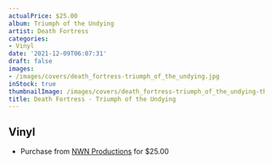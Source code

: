 ```yaml
---
actualPrice: $25.00
album: Triumph of the Undying
artist: Death Fortress
categories:
- Vinyl
date: '2021-12-09T06:07:31'
draft: false
images:
- /images/covers/death_fortress-triumph_of_the_undying.jpg
inStock: true
thumbnailImage: /images/covers/death_fortress-triumph_of_the_undying-thumb.jpg
title: Death Fortress - Triumph of the Undying
---
```


## Vinyl
* Purchase from [NWN Productions](http://shop.nwnprod.com/index.php?route=product/product&path=75&product_id=19583&sort=pd.name&order=ASC) for $25.00
